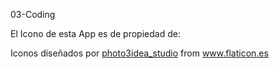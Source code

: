 03-Coding


El Icono de esta App es de propiedad de: <div>Iconos diseñados por <a href="https://www.flaticon.es/autores/photo3idea-studio" title="photo3idea_studio">photo3idea_studio</a> from <a href="https://www.flaticon.es/" title="Flaticon">www.flaticon.es</a></div>
